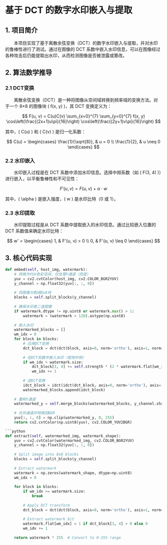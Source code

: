 # 基于 DCT 的数字水印嵌入与提取

## 1. 项目简介

&emsp;&emsp;本项目实现了基于离散余弦变换（DCT）的数字水印嵌入与提取，并对水印的鲁棒性进行了测试。通过在图像的 DCT 系数中嵌入水印信息，可以在图像经过各种攻击后仍能提取出水印，从而检测图像是否被泄露或篡改。

## 2. 算法数学推导

### 2.1 DCT变换

&emsp;&emsp;离散余弦变换（DCT）是一种将图像从空间域转换到频率域的变换方法。对于一个 8×8 的图像块 \( f(x, y) \)，其 DCT 变换定义为：

$$ 
F(u, v) = C(u)C(v) \sum_{x=0}^{7} \sum_{y=0}^{7} f(x, y) \cos\left(\frac{(2x+1)u\pi}{16}\right) \cos\left(\frac{(2y+1)v\pi}{16}\right) 
$$

其中，\( C(u) \) 和 \( C(v) \) 是归一化系数：

$$ 
C(u) = 
\begin{cases} 
\frac{1}{\sqrt{8}}, & u = 0 \\
\frac{1}{2}, & u \neq 0 
\end{cases}
$$

### 2.2 水印嵌入

&emsp;&emsp;水印嵌入过程是在 DCT 系数中添加水印信息。选择中频系数（如 \( F(3, 4) \)）进行嵌入，以平衡鲁棒性和不可见性：

$$
F'(u, v) = F(u, v) + \alpha \cdot w
$$

其中，\( \alpha \) 是嵌入强度，\( w \) 是水印比特（0 或 1）。

### 2.3 水印提取

&emsp;&emsp;水印提取过程是从 DCT 系数中提取嵌入的水印信息。通过比较嵌入位置的 DCT 系数值来确定水印比特：

$$
w' = 
\begin{cases} 
1, & F'(u, v) > 0 \\
0, & F'(u, v) \leq 0 
\end{cases}
$$

## 3. 核心代码实现


```python
def embed(self, host_img, watermark):
    # 转换为YUV色彩空间，仅处理Y通道（亮度）
    yuv = cv2.cvtColor(host_img, cv2.COLOR_BGR2YUV)
    y_channel = np.float32(yuv[:, :, 0])
    
    # 将图像分割成8x8块
    blocks = self.split_blocks(y_channel)
    
    # 确保水印是二值图像
    if watermark.dtype != np.uint8 or watermark.max() > 1:
        watermark = (watermark > 128).astype(np.uint8)
    
    # 嵌入水印
    watermarked_blocks = []
    wm_idx = 0
    for block in blocks:
        # 应用DCT变换
        dct_block = dct(dct(block, axis=0, norm='ortho'), axis=1, norm='ortho')
        
        # 在DCT系数中嵌入水印（使用中频）
        if wm_idx < watermark.size:
            dct_block[3, 4] += self.strength * (2 * watermark.flat[wm_idx] - 1)
            wm_idx += 1
        
        # 逆DCT变换
        idct_block = idct(idct(dct_block, axis=0, norm='ortho'), axis=1, norm='ortho')
        watermarked_blocks.append(idct_block)
    
    # 重构Y通道
    watermarked_y = self.merge_blocks(watermarked_blocks, y_channel.shape)
    
    # 合并通道并转换回BGR
    yuv[:, :, 0] = np.clip(watermarked_y, 0, 255)
    return cv2.cvtColor(np.uint8(yuv), cv2.COLOR_YUV2BGR)

```python
def extract(self, watermarked_img, watermark_shape):
    yuv = cv2.cvtColor(watermarked_img, cv2.COLOR_BGR2YUV)
    y_channel = np.float32(yuv[:, :, 0])
    
    # Split image into 8x8 blocks
    blocks = self.split_blocks(y_channel)
    
    # Extract watermark
    watermark = np.zeros(watermark_shape, dtype=np.uint8)
    wm_idx = 0
    
    for block in blocks:
        if wm_idx >= watermark.size:
            break
            
        # Apply DCT transform
        dct_block = dct(dct(block, axis=0, norm='ortho'), axis=1, norm='ortho')
        
        # Extract watermark bit
        watermark.flat[wm_idx] = 1 if dct_block[3, 4] > 0 else 0
        wm_idx += 1
    
    return watermark * 255  # Convert to 0-255 range
